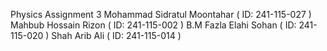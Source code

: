 Physics Assignment 3
Mohammad Sidratul Moontahar ( ID: 241-115-027 )
Mahbub Hossain Rizon ( ID: 241-115-002 )
B.M Fazla Elahi Sohan ( ID: 241-115-020 )
Shah Arib Ali ( ID: 241-115-014 )

